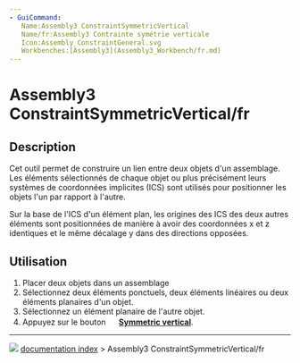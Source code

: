 ```yaml
---
- GuiCommand:
   Name:Assembly3 ConstraintSymmetricVertical
   Name/fr:Assembly3 Contrainte symétrie verticale
   Icon:Assembly_ConstraintGeneral.svg
   Workbenches:[Assembly3](Assembly3_Workbench/fr.md)
---
```


# Assembly3 ConstraintSymmetricVertical/fr

## Description

Cet outil permet de construire un lien entre deux objets d\'un assemblage. Les éléments sélectionnés de chaque objet ou plus précisément leurs systèmes de coordonnées implicites (ICS) sont utilisés pour positionner les objets l\'un par rapport à l\'autre.

Sur la base de l\'ICS d\'un élément plan, les origines des ICS des deux autres éléments sont positionnées de manière à avoir des coordonnées x et z identiques et le même décalage y dans des directions opposées.

## Utilisation

1.  Placer deux objets dans un assemblage
2.  Sélectionnez deux éléments ponctuels, deux éléments linéaires ou deux éléments planaires d\'un objet.
3.  Sélectionnez un élément planaire de l\'autre objet.
4.  Appuyez sur le bouton **<img src="images/Assembly_ConstraintGeneral.svg" width=16px> [Symmetric vertical](Assembly3_ConstraintSymmetricVertical/fr.md)**.



---
![](images/Button_right.svg) [documentation index](../README.md) > Assembly3 ConstraintSymmetricVertical/fr
